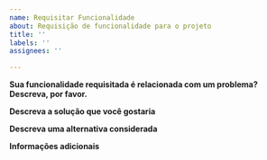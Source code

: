 ```yaml
---
name: Requisitar Funcionalidade
about: Requisição de funcionalidade para o projeto
title: ''
labels: ''
assignees: ''

---
```


**Sua funcionalidade requisitada é relacionada com um problema? Descreva, por favor.**
<!-- Descreva de forma clara e concisa qual é o problema. Ex. Eu fico frustrado quando [...] -->

**Descreva a solução que você gostaria**
<!-- Descreva de forma clara e concisa do que você quer que aconteça. -->

**Descreva uma alternativa considerada**
<!-- Descreva de forma clara e concisa qualquer solução alternativa ou alguma funcionalidade considerada. -->

**Informações adicionais**
<!-- Comente outra informação relevante sobre o sua funcionalidade requisitada aqui. -->
